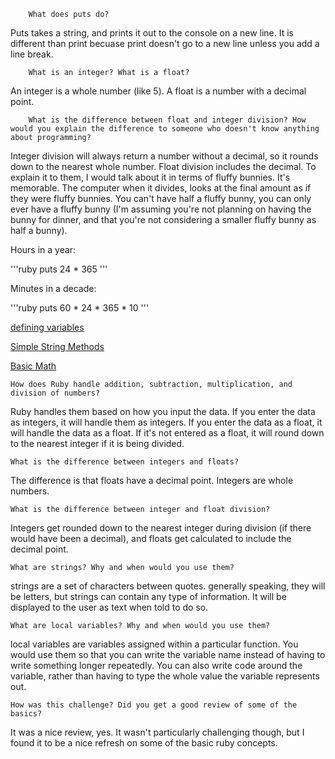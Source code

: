         What does puts do?
Puts takes a string, and prints it out to the console on a new line. It is different than print becuase print doesn't go to a new line unless you add a line break.

        What is an integer? What is a float?
An integer is a whole number (like 5). A float is a number with a decimal point.

        What is the difference between float and integer division? How would you explain the difference to someone who doesn't know anything about programming?
Integer division will always return a number without a decimal, so it rounds down to the nearest whole number. Float division includes the decimal. To explain it to them, I would talk about it in terms of fluffy bunnies. It's memorable. The computer when it divides, looks at the final amount as if they were fluffy bunnies. You can't have half a fluffy bunny, you can only ever have a fluffy bunny (I'm assuming you're not planning on having the bunny for dinner, and that you're not considering a smaller fluffy bunny as half a bunny).

Hours in a year:

'''ruby
puts 24 * 365
'''

Minutes in a decade:

'''ruby
puts 60 * 24 * 365 * 10
'''

[defining variables](defining-variables.rb)

[Simple String Methods](simple-string.rb)

[Basic Math](basic-math.rb)


    How does Ruby handle addition, subtraction, multiplication, and division of numbers?
Ruby handles them based on how you input the data. If you enter the data as integers, it will handle them as integers. If you enter the data as a float, it will handle the data as a float. If it's not entered as a float, it will round down to the nearest integer if it is being divided.

    What is the difference between integers and floats?
The difference is that floats have a decimal point. Integers are whole numbers.

    What is the difference between integer and float division?
Integers get rounded down to the nearest integer during division (if there would have been a decimal), and floats get calculated to include the decimal point.

    What are strings? Why and when would you use them?
strings are a set of characters between quotes. generally speaking, they will be letters, but strings can contain any type of information. It will be displayed to the user as text when told to do so.

    What are local variables? Why and when would you use them?
local variables are variables assigned within a particular function. You would use them so that you can write the variable name instead of having to write something longer repeatedly. You can also write code around the variable, rather than having to type the whole value the variable represents out.

    How was this challenge? Did you get a good review of some of the basics?
It was a nice review, yes. It wasn't particularly challenging though, but I found it to be a nice refresh on some of the basic ruby concepts.